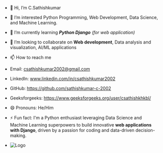 - 👋 Hi, I’m C.Sathishkumar
- 👀 I’m interested Python Programming, Web Development, Data Science, and Machine Learning.
- 🌱 I’m currently learning ***Python Django*** *(for web application)*
- 💞️ I’m looking to collaborate on **Web development**, Data analysis and visualization, AI/ML applications
- 📫 How to reach me
- Email: csathishkumar2002@gmail.com
- LinkedIn: www.linkedin.com/in/csathishkumar2002
- GitHub: https://github.com/sathishkumar-c-2002
- Geeksforgeeks: https://www.geeksforgeeks.org/user/csathishkhkbl/
- 😄 Pronouns: He/Him
- ⚡ Fun fact: I'm a Python enthusiast leveraging Data Science and Machine Learning superpowers to build innovative **web applications with Django**, driven by a passion for coding and data-driven decision-making.

- ![Logo](https://www.google.com/url?sa=i&url=https%3A%2F%2Fcommons.wikimedia.org%2Fwiki%2FFile%3APython_logo_01.svg&psig=AOvVaw2uLp9p0IqXRBhcaOYCuVPP&ust=1727398461645000&source=images&cd=vfe&opi=89978449&ved=0CBQQjRxqFwoTCMjHr-uy34gDFQAAAAAdAAAAABAE)
